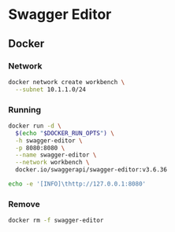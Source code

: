 # Swagger Editor

<!--
https://docs.scalar.com/swagger-editor
-->

## Docker

### Network

```sh
docker network create workbench \
  --subnet 10.1.1.0/24
```

### Running

```sh
docker run -d \
  $(echo "$DOCKER_RUN_OPTS") \
  -h swagger-editor \
  -p 8080:8080 \
  --name swagger-editor \
  --network workbench \
  docker.io/swaggerapi/swagger-editor:v3.6.36
```

```sh
echo -e '[INFO]\thttp://127.0.0.1:8080'
```

### Remove

```sh
docker rm -f swagger-editor
```
